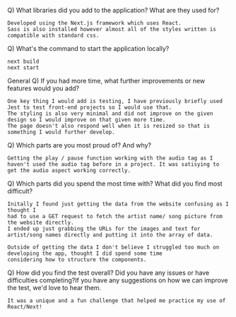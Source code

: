 Q) What libraries did you add to the application? What are they used for?

    Developed using the Next.js framework which uses React. 
    Sass is also installed however almost all of the styles written is compatible with standard css.

Q) What's the command to start the application locally?

    next build
    next start

General
Q) If you had more time, what further improvements or new features would you add?

    One key thing I would add is testing, I have previously briefly used Jest to test front-end projects so I would use that.
    The styling is also very minimal and did not improve on the given design so I would improve on that given more time.
    The page doesn't also respond well when it is resized so that is something I would further develop.

Q) Which parts are you most proud of? And why?
    
    Getting the play / pause function working with the audio tag as I haven't used the audio tag before in a project. It was satisying to get the audio aspect working correctly.

Q) Which parts did you spend the most time with? What did you find most difficult?

    Initally I found just getting the data from the website confusing as I thought I 
    had to use a GET request to fetch the artist name/ song picture from the website directly.
    I ended up just grabbing the URLs for the images and text for artist/song names directly and putting it into the array of data.

    Outside of getting the data I don't believe I struggled too much on developing the app, thought I did spend some time
    considering how to structure the components.
    
Q) How did you find the test overall? Did you have any issues or have difficulties completing?If you have any suggestions on how we can improve the test, we'd love to hear them.

    It was a unique and a fun challenge that helped me practice my use of React/Next!